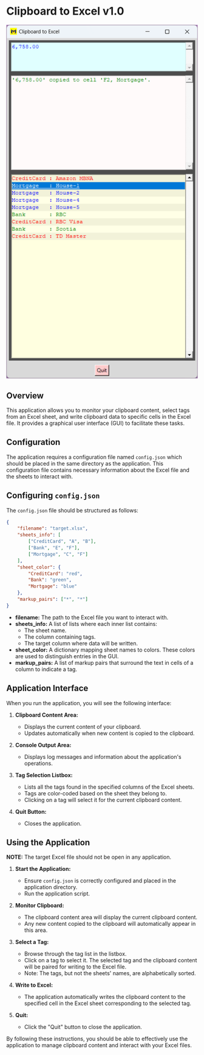 
# Clipboard to Excel v1.0

![Application Screenshot](https://github.com/mohabhui/resources/blob/main/images/clipboard_to_excel.png?raw=true)

## Overview
This application allows you to monitor your clipboard content, select tags from an Excel sheet, and write clipboard data to specific cells in the Excel file. It provides a graphical user interface (GUI) to facilitate these tasks.

## Configuration
The application requires a configuration file named `config.json` which should be placed in the same directory as the application. This configuration file contains necessary information about the Excel file and the sheets to interact with.

## Configuring `config.json`
The `config.json` file should be structured as follows:

```json
{
    "filename": "target.xlsx",
    "sheets_info": [
        ["CreditCard", "A", "B"],
        ["Bank", "E", "F"],
        ["Mortgage", "C", "F"]
    ],
    "sheet_color": {
        "CreditCard": "red",
        "Bank": "green",
        "Mortgage": "blue"
    },
    "markup_pairs": ["*", "*"]
}
```

- **filename:** The path to the Excel file you want to interact with.
- **sheets_info:** A list of lists where each inner list contains:
  - The sheet name.
  - The column containing tags.
  - The target column where data will be written.
- **sheet_color:** A dictionary mapping sheet names to colors. These colors are used to distinguish entries in the GUI.
- **markup_pairs:** A list of markup pairs that surround the text in cells of a column to indicate a tag.

## Application Interface
When you run the application, you will see the following interface:

1. **Clipboard Content Area:**
   - Displays the current content of your clipboard.
   - Updates automatically when new content is copied to the clipboard.

2. **Console Output Area:**
   - Displays log messages and information about the application's operations.

3. **Tag Selection Listbox:**
   - Lists all the tags found in the specified columns of the Excel sheets.
   - Tags are color-coded based on the sheet they belong to.
   - Clicking on a tag will select it for the current clipboard content.

4. **Quit Button:**
   - Closes the application.

## Using the Application

**NOTE:** The target Excel file should not be open in any application.

1. **Start the Application:**
   - Ensure `config.json` is correctly configured and placed in the application directory.
   - Run the application script.

2. **Monitor Clipboard:**
   - The clipboard content area will display the current clipboard content.
   - Any new content copied to the clipboard will automatically appear in this area.

3. **Select a Tag:**
   - Browse through the tag list in the listbox.
   - Click on a tag to select it. The selected tag and the clipboard content will be paired for writing to the Excel file.
   - Note: The tags, but not the sheets' names, are alphabetically sorted.

4. **Write to Excel:**
   - The application automatically writes the clipboard content to the specified cell in the Excel sheet corresponding to the selected tag.

5. **Quit:**
   - Click the "Quit" button to close the application.

By following these instructions, you should be able to effectively use the application to manage clipboard content and interact with your Excel files.
